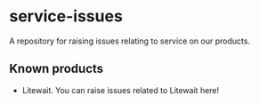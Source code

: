 # service-issues

A repository for raising issues relating to service on our products.

## Known products

- Litewait. You can raise issues related to Litewait here!


